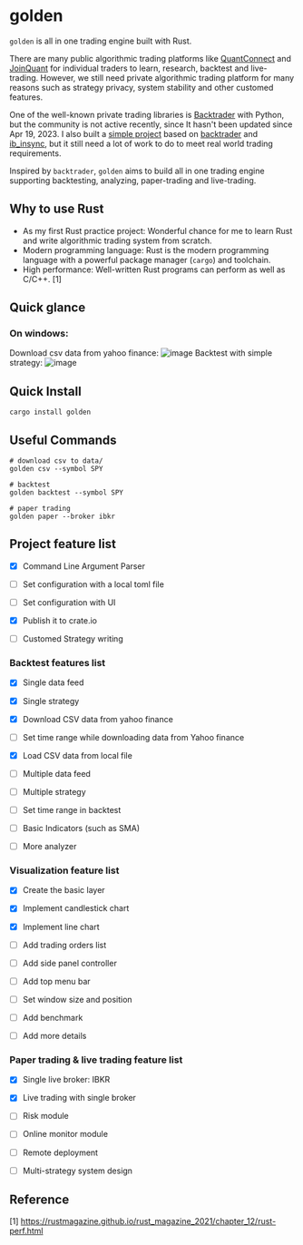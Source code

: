 # golden

`golden` is all in one trading engine built with Rust.

There are many public algorithmic trading platforms like [QuantConnect](https://www.quantconnect.com/) and [JoinQuant](https://www.joinquant.com/) for individual traders to learn, research, backtest and live-trading.
 However, we still need private algorithmic trading platform for many reasons such as strategy privacy, system stability and other customed features.

One of the well-known private trading libraries is [Backtrader](https://github.com/mementum/backtrader) with Python, but the community is not active recently, since It hasn't been updated since Apr 19, 2023. I also built a [simple project](https://github.com/ryqdev/silver) based on [backtrader](https://github.com/mementum/backtrader) and [ib_insync](https://github.com/ultra1971/backtrader_ib_insync), but it still need a lot of work to do to meet real world trading requirements.

Inspired by `backtrader`, `golden` aims to build all in one trading engine supporting backtesting, analyzing, paper-trading and live-trading.



## Why to use Rust

- As my first Rust practice project: Wonderful chance for me to learn Rust and write algorithmic trading system from scratch.
- Modern programming language: Rust is the modern programming language with a powerful package manager (`cargo`) and toolchain.
- High performance:  Well-written Rust programs can perform as well as C/C++. [1]



## Quick glance
### On windows:
Download csv data from yahoo finance:
![image](https://github.com/ryqdev/golden/assets/50010920/cd49ac08-6529-473a-90fb-c645b8154498)
Backtest with simple strategy:
![image](https://github.com/ryqdev/golden/assets/50010920/e03e639e-f4e2-41fb-b25e-09f3b5156cfd)

## Quick Install

```shell
cargo install golden
```

## Useful Commands

```shell
# download csv to data/
golden csv --symbol SPY

# backtest
golden backtest --symbol SPY

# paper trading
golden paper --broker ibkr
```



## Project feature list

- [x] Command Line Argument Parser
- [ ] Set configuration with a local toml file
- [ ] Set configuration with UI
- [x] Publish it to crate.io
- [ ] Customed Strategy writing


### Backtest features list

- [x] Single data feed
- [x] Single strategy 
- [x] Download CSV data from yahoo finance
- [ ] Set time range while downloading data from Yahoo finance
- [x] Load CSV data from local file
- [ ] Multiple data feed
- [ ] Multiple strategy
- [ ] Set time range in backtest
- [ ] Basic Indicators (such as SMA)
- [ ] More analyzer


### Visualization feature list

- [x] Create the basic layer
- [x] Implement candlestick chart
- [x] Implement line chart
- [ ] Add trading orders list
- [ ] Add side panel controller
- [ ] Add top menu bar
- [ ] Set window size and position
- [ ] Add benchmark
- [ ] Add more details


### Paper trading & live trading feature list

- [x] Single live broker: IBKR
- [x] Live trading with single broker
- [ ] Risk module
- [ ] Online monitor module
- [ ] Remote deployment
- [ ] Multi-strategy system design



## Reference

[1] https://rustmagazine.github.io/rust_magazine_2021/chapter_12/rust-perf.html
